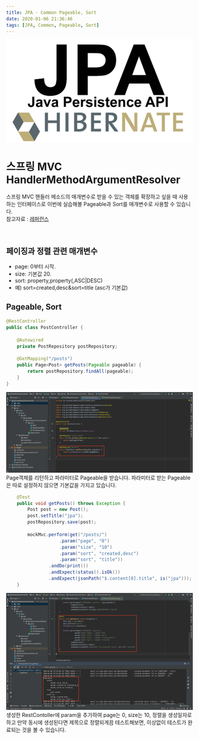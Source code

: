 ```yaml
---
title: JPA - Common Pageable, Sort
date: 2020-01-06 21:36:46
tags: [JPA, Common, Pageable, Sort]
---
```


![images](../../images//jpa/jpa.jpg)<br/>

# 스프링 MVC HandlerMethodArgumentResolver

스프링 MVC 핸들러 메소드의 매개변수로 받을 수 있는 객체를 확장하고 싶을 때 사용하는 인터페이스로 이번에 실습해볼 Pageable과 Sort를 매개변수로 사용할 수 있습니다.<br/>
참고자료 : [레퍼런스](https://docs.spring.io/spring/docs/current/javadoc-api/org/springframework/web/method/support/HandlerMethodArgumentResolver.html)

<br/>

## 페이징과 정렬 관련 매개변수

- page: 0부터 시작.
- size: 기본값 20.
- sort: property,property(,ASC|DESC)
- 예) sort=created,desc&sort=title (asc가 기본값)

## Pageable, Sort

```java
@RestController
public class PostController {

    @Autowired
    private PostRepository postRepository;

    @GetMapping("/posts")
    public Page<Post> getPosts(Pageable pageable) {
        return postRepository.findAll(pageable);
    }
}
```

![pageable](../../images//jpa/pageable/pag1.png) Page객체를 리턴하고 파라미터로 Pageable을 받습니다. 파라미터로 받는 Pageable은 따로 설정하지 않으면 기본값을 가지고 있습니다.<br/>

```java
    @Test
    public void getPosts() throws Exception {
        Post post = new Post();
        post.setTitle("jpa");
        postRepository.save(post);

        mockMvc.perform(get("/posts/")
                    .param("page", "0")
                    .param("size", "10")
                    .param("sort", "created,desc")
                    .param("sort", "title"))
                .andDo(print())
                .andExpect(status().isOk())
                .andExpect(jsonPath("$.content[0].title", is("jpa")));
    }
```

![pageable](../../images//jpa/pageable/pag2.png) 생성한 RestContoller에 param을 추가하여 page는 0, size는 10, 정렬을 생성일자로하고 만약 동시에 생성된다면 제목으로 정렬되게끔 테스트해보면, 이상없이 테스트가 완료되는 것을 볼 수 있습니다.
